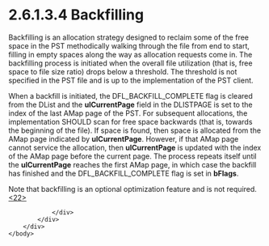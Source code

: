 <html dir="LTR" xmlns:mshelp="http://msdn.microsoft.com/mshelp" xmlns:ddue="http://ddue.schemas.microsoft.com/authoring/2003/5" xmlns:xlink="http://www.w3.org/1999/xlink" xmlns:tool="http://www.microsoft.com/tooltip">
    <head>
        <meta http-equiv="Content-Type" content="text/html; CHARSET=utf-8"></meta>
        <meta name="save" content="history"></meta>
        <title>2.6.1.3.4 Backfilling</title>
        <xml>
            <mshelp:toctitle title="2.6.1.3.4 Backfilling"></mshelp:toctitle>
            <mshelp:rltitle title="[MS-PST]: Backfilling"></mshelp:rltitle>
            <mshelp:keyword index="A" term="92fa6193-7876-4082-85c7-026aae80500b"></mshelp:keyword>
            <mshelp:attr name="DCSext.ContentType" value="open specification"></mshelp:attr>
            <mshelp:attr name="AssetID" value="92fa6193-7876-4082-85c7-026aae80500b"></mshelp:attr>
            <mshelp:attr name="TopicType" value="kbRef"></mshelp:attr>
            <mshelp:attr name="DCSext.Title" value="[MS-PST]: Backfilling" />
        </xml>
    </head>
    <body>
        <div id="header">
            <h1 class="heading">2.6.1.3.4 Backfilling</h1>
        </div>
        <div id="mainSection">
            <div id="mainBody">
                <div id="allHistory" class="saveHistory"></div>
                <div id="sectionSection0" class="section" name="collapseableSection">
                    

<p>Backfilling is an allocation strategy designed to reclaim
some of the free space in the PST methodically walking through the file from
end to start, filling in empty spaces along the way as allocation requests come
in. The backfilling process is initiated when the overall file utilization
(that is, free space to file size ratio) drops below a threshold. The threshold
is not specified in the PST file and is up to the implementation of the PST
client.</p>

<p>When a backfill is initiated, the DFL_BACKFILL_COMPLETE flag
is cleared from the DList and the <b>ulCurrentPage</b> field in the DLISTPAGE
is set to the index of the last AMap page of the PST. For subsequent
allocations, the implementation SHOULD scan for free space backwards (that is,
towards the beginning of the file). If space is found, then space is allocated
from the AMap page indicated by <b>ulCurrentPage</b>. However, if that AMap
page cannot service the allocation, then <b>ulCurrentPage</b> is updated with
the index of the AMap page before the current page. The process repeats itself
until the <b>ulCurrentPage</b> reaches the first AMap page, in which case the
backfill has finished and the DFL_BACKFILL_COMPLETE flag is set in <b>bFlags</b>.</p>

<p>Note that backfilling is an optional optimization feature
and is not required.<a id="Appendix_A_Target_22"></a><a href="f040f8b2-f023-4ed9-94fd-de487da83ed5.htm#Appendix_A_22" aria-label="Product behavior note 22">&lt;22&gt;</a></p>


                </div>
            </div>
        </div>
    </body>
</html>